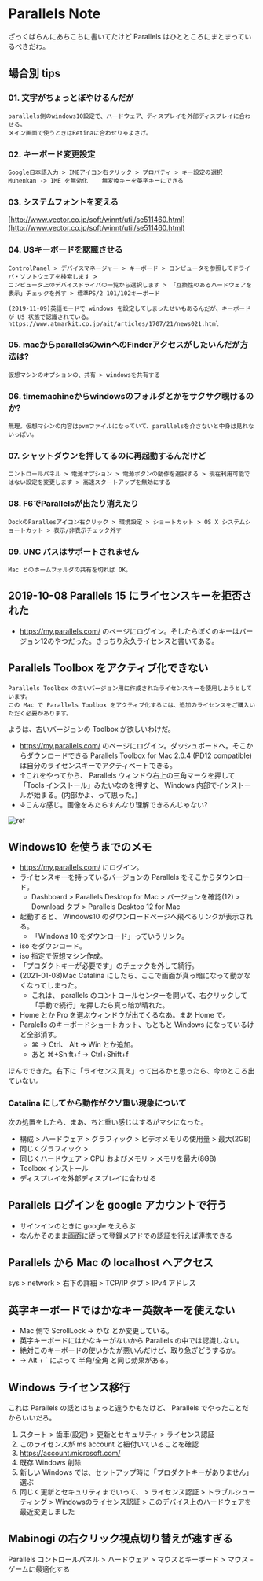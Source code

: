 
Parallels Note
===

ざっくばらんにあちこちに書いてたけど Parallels はひとところにまとまっているべきだわ。

## 場合別 tips

### 01. 文字がちょっとぼやけるんだが

    parallels側のwindows10設定で、ハードウェア、ディスプレイを外部ディスプレイに合わせる。
    メイン画面で使うときはRetinaに合わせりゃよさげ。

### 02. キーボード変更設定
    
    Google日本語入力 > IMEアイコン右クリック > プロパティ > キー設定の選択
    Muhenkan -> IME を無効化    無変換キーを英字キーにできる

### 03. システムフォントを変える

[http://www.vector.co.jp/soft/winnt/util/se511460.html](http://www.vector.co.jp/soft/winnt/util/se511460.html)

### 04. USキーボードを認識させる

    ControlPanel > デバイスマネージャー > キーボード > コンピュータを参照してドライバ・ソフトウェアを検索します >
    コンピュータ上のデバイスドライバの一覧から選択します > 「互換性のあるハードウェアを表示」チェックを外す > 標準PS/2 101/102キーボード

    (2019-11-09)英語モードで windows を設定してしまったせいもあるんだが、キーボードが US 状態で認識されている。
    https://www.atmarkit.co.jp/ait/articles/1707/21/news021.html


### 05. macからparallelsのwinへのFinderアクセスがしたいんだが方法は?

    仮想マシンのオプションの、共有 > windowsを共有する

### 06. timemachineからwindowsのフォルダとかをサクサク覗けるのか?

    無理。仮想マシンの内容はpvmファイルになっていて、parallelsを介さないと中身は見れないっぽい。

### 07. シャットダウンを押してるのに再起動するんだけど

    コントロールパネル > 電源オプション > 電源ボタンの動作を選択する > 現在利用可能ではない設定を変更します > 高速スタートアップを無効にする

### 08. F6でParallelsが出たり消えたり

    DockのParallesアイコン右クリック > 環境設定 > ショートカット > OS X システムショートカット > 表示/非表示チェック外す

### 09. UNC パスはサポートされません

    Mac とのホームフォルダの共有を切れば OK。


## 2019-10-08 Parallels 15 にライセンスキーを拒否された

- https://my.parallels.com/ のページにログイン。そしたらぼくのキーはバージョン12のやつだった。きっちり永久ライセンスと書いてある。


## Parallels Toolbox をアクティブ化できない

```plaintext
Parallels Toolbox の古いバージョン用に作成されたライセンスキーを使用しようとしています。
この Mac で Parallels Toolbox をアクティブ化するには、追加のライセンスをご購入いただく必要があります。
```

ようは、古いバージョンの Toolbox が欲しいわけだ。

- https://my.parallels.com/ のページにログイン。ダッシュボードへ。そこからダウンロードできる Parallels Toolbox for Mac 2.0.4 (PD12 compatible) は自分のライセンスキーでアクティベートできる。
- ↑これをやってから、 Parallels ウィンドウ右上の三角マークを押して「Tools インストール」みたいなのを押すと、 Windows 内部でインストールが始まる。(内部かよ、って思った。)
- ↓こんな感じ。画像をみたらすんなり理解できるんじゃない?

![ref](https://user-images.githubusercontent.com/28250432/96804010-cb8abc80-1448-11eb-8ee6-729ac95d49fe.png)

## Windows10 を使うまでのメモ

- https://my.parallels.com/ にログイン。
- ライセンスキーを持っているバージョンの Parallels をそこからダウンロード。
    - Dashboard > Parallels Desktop for Mac > バージョンを確認(12) >  Download タブ > Parallels Desktop 12 for Mac
- 起動すると、 Windows10 のダウンロードページへ飛べるリンクが表示される。
    - 「Windows 10 をダウンロード」っていうリンク。
- iso をダウンロード。
- iso 指定で仮想マシン作成。
- 「プロダクトキーが必要です」のチェックを外して続行。
- (2021-01-08)Mac Catalina にしたら、ここで画面が真っ暗になって動かなくなってしまった。
    - これは、 parallels のコントロールセンターを開いて、右クリックして「手動で続行」を押したら真っ暗が晴れた。
- Home とか Pro を選ぶウィンドウが出てくるなあ。まあ Home で。
- Paralells のキーボードショートカット、もともと Windows になっているけど全部消す。
    - ⌘ -> Ctrl、 Alt -> Win とか追加。
    - あと ⌘+Shift+f -> Ctrl+Shift+f 

ほんでできた。右下に「ライセンス買え」って出るかと思ったら、今のところ出ていない。

### Catalina にしてから動作がクソ重い現象について

次の処置をしたら、まあ、ちと重い感じはするがマシになった。

- 構成 > ハードウェア > グラフィック > ビデオメモリの使用量 > 最大(2GB)
- 同じくグラフィック > 
- 同じくハードウェア > CPU およびメモリ > メモリを最大(8GB)
- Toolbox インストール
- ディスプレイを外部ディスプレイに合わせる

## Parallels ログインを google アカウントで行う

- サインインのときに google をえらぶ
- なんかそのまま画面に従って登録メアドでの認証を行えば連携できる

## Parallels から Mac の localhost へアクセス

sys > network > 右下の詳細 > TCP/IP タブ > IPv4 アドレス

## 英字キーボードではかなキー英数キーを使えない

- Mac 側で ScrollLock -> かな とか変更している。
- 英字キーボードにはかなキーがないから Parallels の中では認識しない。
- 絶対このキーボードの使いかたが悪いんだけど、取り急ぎどうするか。
- -> Alt + \` によって 半角/全角 と同じ効果がある。

## Windows ライセンス移行

これは Parallels の話とはちょっと違うかもだけど、 Parallels でやったことだからいいだろ。

1. スタート > 歯車(設定) > 更新とセキュリティ > ライセンス認証
1. このライセンスが ms account と紐付いていることを確認
1. https://account.microsoft.com/
1. 既存 Windows 削除
1. 新しい Windows では、セットアップ時に「プロダクトキーがありません」選ぶ
1. 同じく更新とセキュリティまでいって、 > ライセンス認証 > トラブルシューティング > Windowsのライセンス認証 > このデバイス上のハードウェアを最近変更しました

## Mabinogi の右クリック視点切り替えが速すぎる

Parallels コントロールパネル > ハードウェア > マウスとキーボード > マウス - ゲームに最適化する
